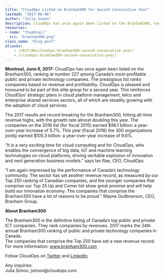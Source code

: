 ```yaml
---
title: "CloudOps Listed on Branham300 for Second Consecutive Year"
lastmod: "2017-06-06"
author: "Julia Simon"
description: CloudOps has once again been listed on the Branham300, ranking at number 227 among Canada’s most-profitable public and private technology companies.
resources:
- name: "thumbnail"
  src: "branham300.png"
class_name: "blog post"
aliases:
    - /2017/06/cloudops-branham300-second-consecutive-year/
    - /cloudops-branham300-second-consecutive-year/
---
```


<p><b>Montreal, June 6, 2017:</b> CloudOps has once again been listed on the Branham300, ranking at number 227 among Canada’s most-profitable public and private technology companies. The prestigious list ranks companies based on revenue and profitability. CloudOps is pleased and honoured to be part of this elite group for a second year. This reinforces CloudOps’ strategic plans in cloud platform management, telco and enterprise shared services sectors, all of which are steadily growing with the adoption of cloud services.</p>

<p>The 2017 results are record breaking for the Branham300, hitting all-time revenue highs, with the growth rate almost doubling this year. The companies on the 2016 list (for fiscal 2015) earned $96.1 billion: a year-over-year increase of 5.7%. This year (fiscal 2016) the 300 organizations jointly earned $105.3 billion: a year-over-year increase of 9.6%.</p>

<p>“It is a very exciting time for cloud computing and for CloudOps, who enables the convergence of big data, IoT and machine learning technologies on cloud platforms, driving veritable explosion of innovation and next generation business models.” says Ian Rae, CEO, CloudOps.</p>

<p>“I am again impressed by the performance of Canada’s technology community. The sector has set another revenue record, as measured by our Top 250 ranking of Canadian companies, and the younger companies that comprise our Top 25 Up and Comer list show great promise and will help build our innovation economy. The companies that comprise the Branham300 have a lot of reasons to be proud.” Wayne Gudbranson, CEO, Branham Group.</p>

<p><b>About Branham300</b></p>

<p>The Branham300 is the definitive listing of Canada’s top public and private ICT companies. They rank companies by revenues. 2017 marks the 24th annual Branham300 ranking of public and private technology companies in Canada.<br> The companies that comprise the Top 250 have set a new revenue record. For more information: <a href="https://www.branham300.com" target="_blank">www.branham300.com</a></p>

<p>Follow CloudOps on <a href="https://twitter.com/CloudOps_" target="_blank">Twitter</a> and <a href="https://www.linkedin.com/company/cloudops" target="_blank">LinkedIn</a>.</p>

<p>Any inquiries:<br> Julia Simon, jsimon@cloudops.com</p>